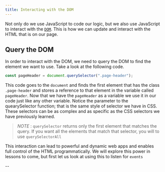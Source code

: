 ```yaml
---
title: Interacting with the DOM
---
```


Not only do we use JavaScript to code our logic, but we also use JavaScript to
interact with the
[`DOM`](https://developer.mozilla.org/en-US/docs/Web/API/Document_Object_Model).
This is how we can update and interact with the HTML that is on our page.

## Query the DOM

In order to interact with the DOM, we need to query the DOM to find the element
we want to use. Take a look at the following code.

```js
const pageHeader = document.querySelector(".page-header");
```

This code goes to the `document` and finds the first element that has the class
`.page-header` and stores a reference to that element in the variable called
`pageHeader`. Now that we have the `pageHeader` as a variable we use it in our
code just like any other variable. Notice the parameter to the quearySelector
function; that is the same style of selector we have in CSS. These selectors can
be as complex and as specific as the CSS selectors we have previously learned.

> _NOTE_ : `querySelector` returns only the first element that matches the
> query. If you want all the elements that match that selector, you will to use
> `querySelectorAll`

This interaction can lead to powerful and dynamic web apps and enables full
control of the HTML programmatically. We will explore this power in lessons to
come, but first let us look at using this to listen for `events`

--

```

```
